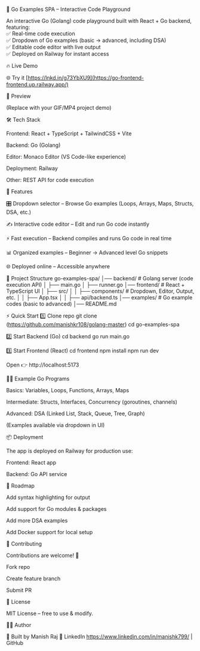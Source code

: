 🚀 Go Examples SPA – Interactive Code Playground

An interactive Go (Golang) code playground built with React + Go backend, featuring:<br>
✅ Real-time code execution<br>
✅ Dropdown of Go examples (basic → advanced, including DSA)<br>
✅ Editable code editor with live output<br>
✅ Deployed on Railway for instant access<br>

🔥 Live Demo

🌐 Try it [https://lnkd.in/g73YbXU9](https://go-frontend-frontend.up.railway.app/)

📸 Preview


(Replace with your GIF/MP4 project demo)

🛠️ Tech Stack

Frontend: React + TypeScript + TailwindCSS + Vite

Backend: Go (Golang)

Editor: Monaco Editor (VS Code-like experience)

Deployment: Railway

Other: REST API for code execution

🎯 Features

🎛 Dropdown selector – Browse Go examples (Loops, Arrays, Maps, Structs, DSA, etc.)

✍️ Interactive code editor – Edit and run Go code instantly

⚡ Fast execution – Backend compiles and runs Go code in real time

📊 Organized examples – Beginner → Advanced level Go snippets

🌐 Deployed online – Accessible anywhere

📂 Project Structure
go-examples-spa/
│── backend/          # Golang server (code execution API)
│   ├── main.go
│   ├── runner.go
│── frontend/         # React + TypeScript UI
│   ├── src/
│   │   ├── components/   # Dropdown, Editor, Output, etc.
│   │   ├── App.tsx
│   │   ├── api/backend.ts
│── examples/         # Go example codes (basic to advanced)
│── README.md

⚡ Quick Start
1️⃣ Clone repo
git clone (https://github.com/manishkr108/golang-master)
cd go-examples-spa

2️⃣ Start Backend (Go)
cd backend
go run main.go

3️⃣ Start Frontend (React)
cd frontend
npm install
npm run dev


Open 👉 http://localhost:5173

🧑‍💻 Example Go Programs

Basics: Variables, Loops, Functions, Arrays, Maps

Intermediate: Structs, Interfaces, Concurrency (goroutines, channels)

Advanced: DSA (Linked List, Stack, Queue, Tree, Graph)

(Examples available via dropdown in UI)

📦 Deployment

The app is deployed on Railway for production use:

Frontend: React app

Backend: Go API service

🌟 Roadmap

 Add syntax highlighting for output

 Add support for Go modules & packages

 Add more DSA examples

 Add Docker support for local setup

🤝 Contributing

Contributions are welcome! 🎉

Fork repo

Create feature branch

Submit PR

📜 License

MIT License – free to use & modify.

👨‍💻 Author

👋 Built by Manish Raj
🔗 LinkedIn https://www.linkedin.com/in/manishk799/
 | GitHub
